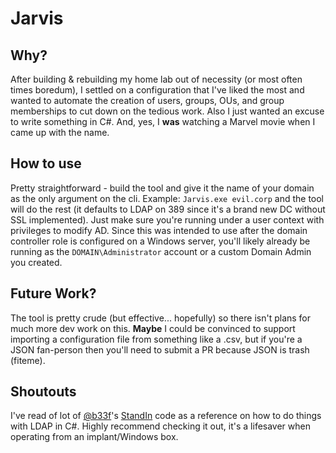 # Jarvis
## Why?
After building & rebuilding my home lab out of necessity (or most often times boredum), I settled on a configuration that I've liked the most and wanted to automate the creation of users, groups, OUs, and group memberships to cut down on the tedious work. Also I just wanted an excuse to write something in C#. And, yes, I **was** watching a Marvel movie when I came up with the name. 

## How to use
Pretty straightforward - build the tool and give it the name of your domain as the only argument on the cli. Example: `Jarvis.exe evil.corp` and the tool will do the rest (it defaults to LDAP on 389 since it's a brand new DC without SSL implemented). Just make sure you're running under a user context with privileges to modify AD. Since this was intended to use after the domain controller role is configured on a Windows server, you'll likely already be running as the `DOMAIN\Administrator` account or a custom Domain Admin you created. 

## Future Work?
The tool is pretty crude (but effective... hopefully) so there isn't plans for much more dev work on this. **Maybe** I could be convinced to support importing a configuration file from something like a .csv, but if you're a JSON fan-person then you'll need to submit a PR because JSON is trash (fiteme).

## Shoutouts
I've read of lot of [@b33f](https://twitter.com/FuzzySec)'s [StandIn](https://github.com/FuzzySecurity/StandIn) code as a reference on how to do things with LDAP in C#. Highly recommend checking it out, it's a lifesaver when operating from an implant/Windows box.
